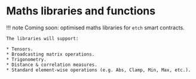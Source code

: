 <h1>Maths libraries and functions</h1>

!!! note 
	Coming soon: optimised maths libraries for `etch` smart contracts. 

	The libraries will support:

	* Tensors.
	* Broadcasting matrix operations.
	* Trigonometry.
	* Distance & correlation measures.
	* Standard element-wise operations (e.g. Abs, Clamp, Min, Max, etc.).

